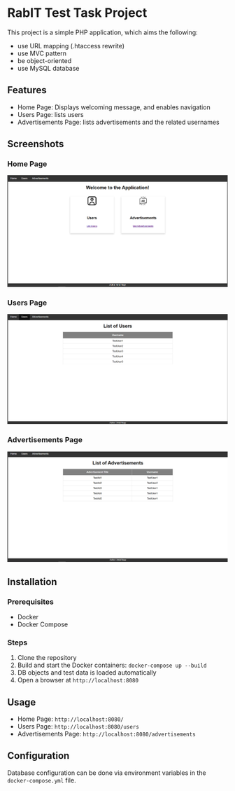 # RabIT Test Task Project

This project is a simple PHP application, which aims the following:
- use URL mapping (.htaccess rewrite)
- use MVC pattern
- be object-oriented
- use MySQL database

## Features

- Home Page: Displays welcoming message, and enables navigation
- Users Page: lists users
- Advertisements Page: lists advertisements and the related usernames


## Screenshots

### Home Page
![Home Page Screenshot](/documentation/home_page.png?raw=true "Home Page Screenshot")

### Users Page
![Users Page Screenshot](/documentation/users_page.png?raw=true "Users Page Screenshot")

### Advertisements Page
![Advertisements Page Screenshot](/documentation/advertisements_page.png?raw=true "Advertisements Page Screenshot")

## Installation

### Prerequisites

- Docker
- Docker Compose

### Steps

1. Clone the repository
2. Build and start the Docker containers: `docker-compose up --build`
3. DB objects and test data is loaded automatically
4. Open a browser at `http://localhost:8080`

## Usage
- Home Page: `http://localhost:8080/`
- Users Page: `http://localhost:8080/users`
- Advertisements Page: `http://localhost:8080/advertisements`

## Configuration
Database configuration can be done via environment variables in the `docker-compose.yml` file.



